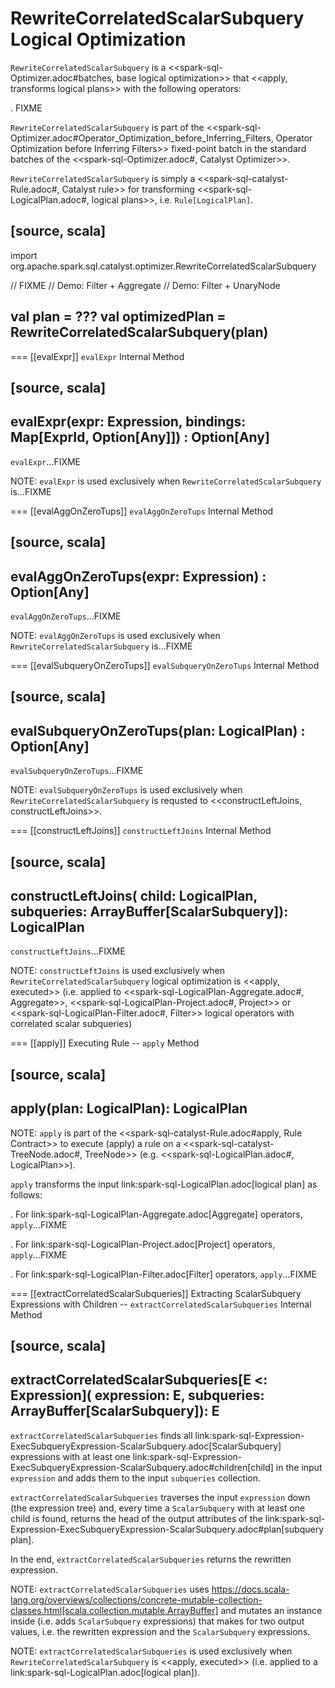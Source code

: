 # RewriteCorrelatedScalarSubquery Logical Optimization

`RewriteCorrelatedScalarSubquery` is a <<spark-sql-Optimizer.adoc#batches, base logical optimization>> that <<apply, transforms logical plans>> with the following operators:

. FIXME

`RewriteCorrelatedScalarSubquery` is part of the <<spark-sql-Optimizer.adoc#Operator_Optimization_before_Inferring_Filters, Operator Optimization before Inferring Filters>> fixed-point batch in the standard batches of the <<spark-sql-Optimizer.adoc#, Catalyst Optimizer>>.

`RewriteCorrelatedScalarSubquery` is simply a <<spark-sql-catalyst-Rule.adoc#, Catalyst rule>> for transforming <<spark-sql-LogicalPlan.adoc#, logical plans>>, i.e. `Rule[LogicalPlan]`.

[source, scala]
----
import org.apache.spark.sql.catalyst.optimizer.RewriteCorrelatedScalarSubquery

// FIXME
// Demo: Filter + Aggregate
// Demo: Filter + UnaryNode

val plan = ???
val optimizedPlan = RewriteCorrelatedScalarSubquery(plan)
----

=== [[evalExpr]] `evalExpr` Internal Method

[source, scala]
----
evalExpr(expr: Expression, bindings: Map[ExprId, Option[Any]]) : Option[Any]
----

`evalExpr`...FIXME

NOTE: `evalExpr` is used exclusively when `RewriteCorrelatedScalarSubquery` is...FIXME

=== [[evalAggOnZeroTups]] `evalAggOnZeroTups` Internal Method

[source, scala]
----
evalAggOnZeroTups(expr: Expression) : Option[Any]
----

`evalAggOnZeroTups`...FIXME

NOTE: `evalAggOnZeroTups` is used exclusively when `RewriteCorrelatedScalarSubquery` is...FIXME

=== [[evalSubqueryOnZeroTups]] `evalSubqueryOnZeroTups` Internal Method

[source, scala]
----
evalSubqueryOnZeroTups(plan: LogicalPlan) : Option[Any]
----

`evalSubqueryOnZeroTups`...FIXME

NOTE: `evalSubqueryOnZeroTups` is used exclusively when `RewriteCorrelatedScalarSubquery` is requsted to <<constructLeftJoins, constructLeftJoins>>.

=== [[constructLeftJoins]] `constructLeftJoins` Internal Method

[source, scala]
----
constructLeftJoins(
  child: LogicalPlan,
  subqueries: ArrayBuffer[ScalarSubquery]): LogicalPlan
----

`constructLeftJoins`...FIXME

NOTE: `constructLeftJoins` is used exclusively when `RewriteCorrelatedScalarSubquery` logical optimization is <<apply, executed>> (i.e. applied to <<spark-sql-LogicalPlan-Aggregate.adoc#, Aggregate>>, <<spark-sql-LogicalPlan-Project.adoc#, Project>> or <<spark-sql-LogicalPlan-Filter.adoc#, Filter>> logical operators with correlated scalar subqueries)

=== [[apply]] Executing Rule -- `apply` Method

[source, scala]
----
apply(plan: LogicalPlan): LogicalPlan
----

NOTE: `apply` is part of the <<spark-sql-catalyst-Rule.adoc#apply, Rule Contract>> to execute (apply) a rule on a <<spark-sql-catalyst-TreeNode.adoc#, TreeNode>> (e.g. <<spark-sql-LogicalPlan.adoc#, LogicalPlan>>).

`apply` transforms the input link:spark-sql-LogicalPlan.adoc[logical plan] as follows:

. For link:spark-sql-LogicalPlan-Aggregate.adoc[Aggregate] operators, `apply`...FIXME

. For link:spark-sql-LogicalPlan-Project.adoc[Project] operators, `apply`...FIXME

. For link:spark-sql-LogicalPlan-Filter.adoc[Filter] operators, `apply`...FIXME

=== [[extractCorrelatedScalarSubqueries]] Extracting ScalarSubquery Expressions with Children -- `extractCorrelatedScalarSubqueries` Internal Method

[source, scala]
----
extractCorrelatedScalarSubqueries[E <: Expression](
  expression: E,
  subqueries: ArrayBuffer[ScalarSubquery]): E
----

`extractCorrelatedScalarSubqueries` finds all link:spark-sql-Expression-ExecSubqueryExpression-ScalarSubquery.adoc[ScalarSubquery] expressions with at least one link:spark-sql-Expression-ExecSubqueryExpression-ScalarSubquery.adoc#children[child] in the input `expression` and adds them to the input `subqueries` collection.

`extractCorrelatedScalarSubqueries` traverses the input `expression` down (the expression tree) and, every time a `ScalarSubquery` with at least one child is found, returns the head of the output attributes of the link:spark-sql-Expression-ExecSubqueryExpression-ScalarSubquery.adoc#plan[subquery plan].

In the end, `extractCorrelatedScalarSubqueries` returns the rewritten expression.

NOTE: `extractCorrelatedScalarSubqueries` uses https://docs.scala-lang.org/overviews/collections/concrete-mutable-collection-classes.html[scala.collection.mutable.ArrayBuffer] and mutates an instance inside (i.e. adds `ScalarSubquery` expressions) that makes for two output values, i.e. the rewritten expression and the `ScalarSubquery` expressions.

NOTE: `extractCorrelatedScalarSubqueries` is used exclusively when `RewriteCorrelatedScalarSubquery` is <<apply, executed>> (i.e. applied to a link:spark-sql-LogicalPlan.adoc[logical plan]).
